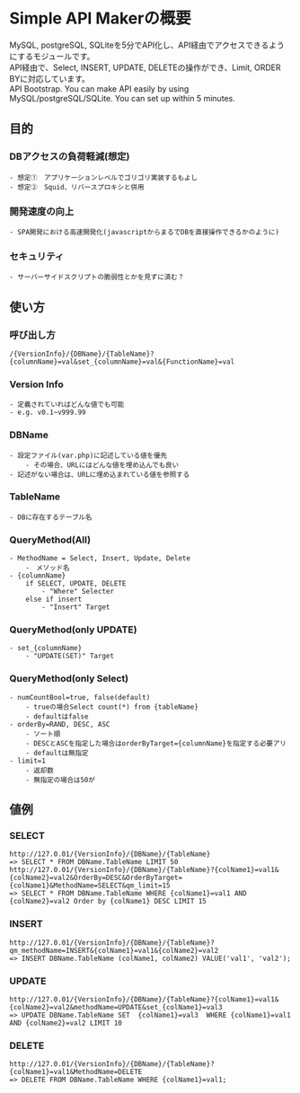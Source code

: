 # Simple API Makerの概要
MySQL, postgreSQL, SQLiteを5分でAPI化し、API経由でアクセスできるようにするモジュールです。  
API経由で、Select, INSERT, UPDATE, DELETEの操作ができ、Limit, ORDER BYに対応しています。  
API Bootstrap. You can make API easily by using MySQL/postgreSQL/SQLite. You can set up within 5 minutes.  


## 目的  
### DBアクセスの負荷軽減(想定)  
	- 想定①　アプリケーションレベルでゴリゴリ実装するもよし  
	- 想定②　Squid、リバースプロキシと併用  

### 開発速度の向上  
	- SPA開発における高速開発化(javascriptからまるでDBを直接操作できるかのように)  

### セキュリティ  
	- サーバーサイドスクリプトの脆弱性とかを見ずに済む？  


## 使い方  
### 呼び出し方  
	/{VersionInfo}/{DBName}/{TableName}?{columnName}=val&set_{columnName}=val&{FunctionName}=val  

### Version Info  
	- 定義されていればどんな値でも可能  
	- e.g. v0.1~v999.99  

### DBName  
	- 設定ファイル(var.php)に記述している値を優先  
		- その場合、URLにはどんな値を埋め込んでも良い  
	- 記述がない場合は、URLに埋め込まれている値を参照する  

### TableName  
	- DBに存在するテーブル名  

### QueryMethod(All)  
	- MethodName = Select, Insert, Update, Delete  
		-　メソッド名  
	- {columnName}  
		if SELECT, UPDATE, DELETE  
			- "Where" Selecter  
		else if insert  
			- "Insert" Target  

### QueryMethod(only UPDATE)  
	- set_{columnName}  
		- "UPDATE(SET)" Target  

### QueryMethod(only Select)  
	- numCountBool=true, false(default)  
		- trueの場合Select count(*) from {tableName}  
		- defaultはfalse  
	- orderBy=RAND, DESC, ASC  
		- ソート順  
		- DESCとASCを指定した場合はorderByTarget={columnName}を指定する必要アリ  
		- defaultは無指定  
	- limit=1  
		- 返却数  
		- 無指定の場合は50が  


## 値例  
### SELECT  
	http://127.0.01/{VersionInfo}/{DBName}/{TableName}  
	=> SELECT * FROM DBName.TableName LIMIT 50  
	http://127.0.01/{VersionInfo}/{DBName}/{TableName}?{colName1}=val1&{colName2}=val2&OrderBy=DESC&OrderByTarget={colName1}&MethodName=SELECT&qm_limit=15  
	=> SELECT * FROM DBName.TableName WHERE {colName1}=val1 AND {colName2}=val2 Order by {colName1} DESC LIMIT 15  

### INSERT  
	http://127.0.01/{VersionInfo}/{DBName}/{TableName}?qm_methodName=INSERT&{colName1}=val1&{colName2}=val2  
	=> INSERT DBName.TableName (colName1, colName2) VALUE('val1', 'val2');  

### UPDATE  
	http://127.0.01/{VersionInfo}/{DBName}/{TableName}?{colName1}=val1&{colName2}=val2&methodName=UPDATE&set_{colName1}=val3  
	=> UPDATE DBName.TableName SET  {colName1}=val3  WHERE {colName1}=val1 AND {colName2}=val2 LIMIT 10  

### DELETE  
	http://127.0.01/{VersionInfo}/{DBName}/{TableName}?{colName1}=val1&MethodName=DELETE  
	=> DELETE FROM DBName.TableName WHERE {colName1}=val1;  
